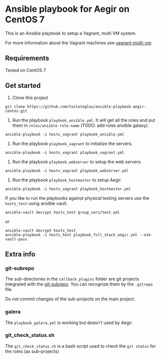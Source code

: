 # Ansible playbook for Aegir on CentOS 7

This is an Ansible playbook to setup a Vagrant, multi VM system.

For more information about the Vagrant machines see [vagrant-multi-vm](https://github.com/tovletoglou/vagrant-multi-vm).

## Requirements

Tested on CentOS 7

## Get started

1. Clone this project

  ```shell
  git clone https://github.com/tovletoglou/ansible-playbook-aegir-centos.git
  ```

1. Run the playbook `playbook_ansible.yml`. It will get all the roles and put them in `roles/ansible-role-name` (TODO: add roles ansible galaxy).

  ```shell
  ansible-playbook -i hosts_vagrant playbook_ansible.yml
  ```

1. Run the playbook `playbook_vagrant` to initialize the servers.

  ```shell
  ansible-playbook -i hosts_vagrant playbook_vagrant.yml
  ```

1. Run the playbook `playbook_webserver` to setup the web servers.

  ```shell
  ansible-playbook -i hosts_vagrant playbook_webserver.yml
  ```

1. Run the playbook `playbook_hostmaster` to setup Aegir.

  ```shell
  ansible-playbook -i hosts_vagrant playbook_hostmaster.yml
  ```

If you like to run the playbooks against physical testing servers use the `hosts_test` using ansible vault.

```shell
ansible-vault decrypt hosts_test group_vars/test.yml
```

or

```shell
ansible-vault decrypt hosts_test
ansible-playbook -i hosts_test playbook_full_stack_aegir.yml --ask-vault-pass
```

## Extra info

### git-subrepo

The sub-directories in the `callback_plugins` folder are git projects integrated with the [git-subrepo](https://github.com/ingydotnet/git-subrepo). You can recognize them by the `.gitrepo` file.

Do not commit changes of the sub-projects on the main project.

### galera

The `playbook_galera.yml` is working but doesn't used by Aegir.

### git_check_status.sh

The `git_check_status.sh` is a bash script used to check the `git status` for the roles (as sub-projects)
